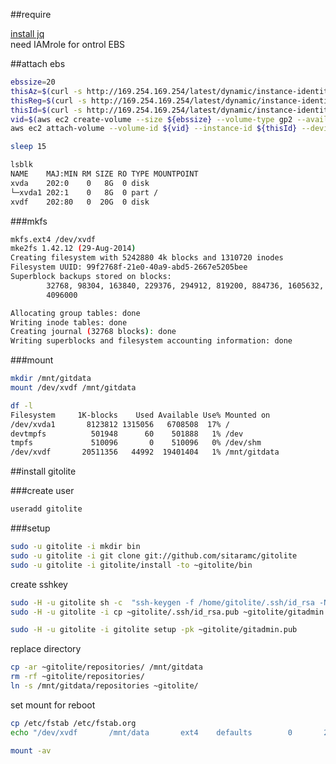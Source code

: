 

##require 

[install jq](https://github.com/hacker65536/myit/blob/master/javascript/jq.md)  
need IAMrole for ontrol EBS



##attach ebs

```bash
ebssize=20
thisAz=$(curl -s http://169.254.169.254/latest/dynamic/instance-identity/document | jq '.availabilityZone'| tr -d '\"')
thisReg=$(curl -s http://169.254.169.254/latest/dynamic/instance-identity/document | jq '.region' | tr -d '\"')
thisId=$(curl -s http://169.254.169.254/latest/dynamic/instance-identity/document | jq '.instanceId'|tr -d '"')
vid=$(aws ec2 create-volume --size ${ebssize} --volume-type gp2 --availability-zone ${thisAz} --region ${thisReg} | jq '.VolumeId'| tr -d '"')
aws ec2 attach-volume --volume-id ${vid} --instance-id ${thisId} --device /dev/xvdf --region ${thisReg}

sleep 15
```

```bash
lsblk
NAME    MAJ:MIN RM SIZE RO TYPE MOUNTPOINT
xvda    202:0    0   8G  0 disk
└─xvda1 202:1    0   8G  0 part /
xvdf    202:80   0  20G  0 disk
```

###mkfs
```bash
mkfs.ext4 /dev/xvdf
mke2fs 1.42.12 (29-Aug-2014)
Creating filesystem with 5242880 4k blocks and 1310720 inodes
Filesystem UUID: 99f2768f-21e0-40a9-abd5-2667e5205bee
Superblock backups stored on blocks:
        32768, 98304, 163840, 229376, 294912, 819200, 884736, 1605632, 2654208,
        4096000

Allocating group tables: done
Writing inode tables: done
Creating journal (32768 blocks): done
Writing superblocks and filesystem accounting information: done
```

###mount
```bash
mkdir /mnt/gitdata
mount /dev/xvdf /mnt/gitdata
```
```bash
df -l
Filesystem     1K-blocks    Used Available Use% Mounted on
/dev/xvda1       8123812 1315056   6708508  17% /
devtmpfs          501948      60    501888   1% /dev
tmpfs             510096       0    510096   0% /dev/shm
/dev/xvdf       20511356   44992  19401404   1% /mnt/gitdata
```


##install gitolite

###create user
```bash
useradd gitolite
```

###setup

```bash
sudo -u gitolite -i mkdir bin
sudo -u gitolite -i git clone git://github.com/sitaramc/gitolite
sudo -u gitolite -i gitolite/install -to ~gitolite/bin
```
create sshkey  
```bash
sudo -H -u gitolite sh -c  "ssh-keygen -f /home/gitolite/.ssh/id_rsa -N ''"
sudo -H -u gitolite -i cp ~gitolite/.ssh/id_rsa.pub ~gitolite/gitadmin.pub
```

```bash
sudo -H -u gitolite -i gitolite setup -pk ~gitolite/gitadmin.pub
```

replace directory  
```bash
cp -ar ~gitolite/repositories/ /mnt/gitdata
rm -rf ~gitolite/repositories/
ln -s /mnt/gitdata/repositories ~gitolite/
```

set mount for reboot
```bash
cp /etc/fstab /etc/fstab.org
echo "/dev/xvdf       /mnt/data       ext4    defaults        0       2" >> /etc/fstab
```
```bash
mount -av
```
